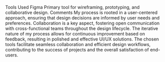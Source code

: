 Tools Used
Figma Primary tool for wireframing, prototyping, and collaborative design.
Comments
My process is rooted in a user-centered approach, ensuring that design decisions are informed by user needs and preferences. Collaboration is a key aspect, fostering open communication with cross-functional teams throughout the design lifecycle. The iterative nature of my process allows for continuous improvement based on feedback, resulting in polished and effective UI/UX solutions. The chosen tools facilitate seamless collaboration and efficient design workflows, contributing to the success of projects and the overall satisfaction of end-users.
